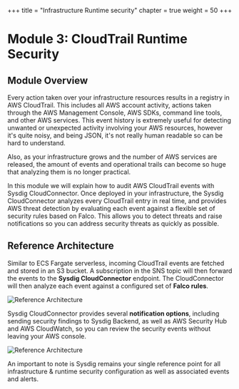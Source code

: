 +++
title = "Infrastructure Runtime security"
chapter = true
weight = 50
+++

# Module 3: CloudTrail Runtime Security

## Module Overview

Every action taken over your infrastructure resources results in a registry in AWS CloudTrail. This includes all AWS account activity, actions taken through the AWS Management Console, AWS SDKs, command line tools, and other AWS services.  This event history is extremely useful for detecting unwanted or unexpected activity involving your AWS resources, however it's quite noisy, and being JSON, it's not really human readable so can be hard to understand.

Also, as your infrastructure grows and the number of AWS services are released, the amount of events and operational trails can become so huge that analyzing them is no longer practical.  

In this module we will explain how to audit AWS CloudTrail events with Sysdig CloudConnector.  Once deployed in your infrastructure, the Sysdig CloudConnector analyzes every CloudTrail entry in real time, and provides AWS threat detection by evaluating each event against a flexible set of security rules based on Falco. This allows you to detect threats and raise notifications so you can address security threats as quickly as possible.


## Reference Architecture

Similar to ECS Fargate serverless, incoming CloudTrail events are fetched and stored in an S3 bucket. A subscription in the SNS topic will then forward the events to the **Sysdig CloudConnector** endpoint. The CloudConnector will then analyze each event against a configured set of **Falco rules**.

![Reference Architecture](/images/50_module_3/image6.png)

Sysdig CloudConnector provides several **notification options**, including sending security findings to Sysdig Backend, as well as AWS Security Hub and AWS CloudWatch, so you can review the security events without leaving your AWS console.

![Reference Architecture](/images/50_module_3/image4.png)

An important to note is Sysdig remains your single reference point for all infrastructure & runtime security configuration as well as associated events and alerts.
